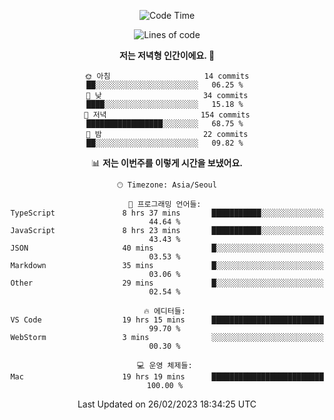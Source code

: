 <div align='center'>
 
<!--START_SECTION:waka-->
![Code Time](http://img.shields.io/badge/Code%20Time-2%2C398%20hrs%2038%20mins-blue)

![Lines of code](https://img.shields.io/badge/%EC%A0%80%EB%8A%94%20%EC%97%AC%ED%83%9C%EA%B9%8C%EC%A7%80%20-788.3%20thousand%20%EC%A4%84%EC%9D%98%20%EC%BD%94%EB%93%9C%EB%A5%BC%20%EC%9E%91%EC%84%B1%ED%96%88%EC%96%B4%EC%9A%94.-blue)

**저는 저녁형 인간이에요. 🦉** 

```text
🌞 아침                     14 commits          ██░░░░░░░░░░░░░░░░░░░░░░░   06.25 % 
🌆 낮　                     34 commits          ████░░░░░░░░░░░░░░░░░░░░░   15.18 % 
🌃 저녁                     154 commits         █████████████████░░░░░░░░   68.75 % 
🌙 밤　                     22 commits          ██░░░░░░░░░░░░░░░░░░░░░░░   09.82 % 
```


📊 **저는 이번주를 이렇게 시간을 보냈어요.** 

```text
🕑︎ Timezone: Asia/Seoul

💬 프로그래밍 언어들: 
TypeScript               8 hrs 37 mins       ███████████░░░░░░░░░░░░░░   44.64 % 
JavaScript               8 hrs 23 mins       ███████████░░░░░░░░░░░░░░   43.43 % 
JSON                     40 mins             █░░░░░░░░░░░░░░░░░░░░░░░░   03.53 % 
Markdown                 35 mins             █░░░░░░░░░░░░░░░░░░░░░░░░   03.06 % 
Other                    29 mins             █░░░░░░░░░░░░░░░░░░░░░░░░   02.54 % 

🔥 에디터들: 
VS Code                  19 hrs 15 mins      █████████████████████████   99.70 % 
WebStorm                 3 mins              ░░░░░░░░░░░░░░░░░░░░░░░░░   00.30 % 

💻 운영 체제들: 
Mac                      19 hrs 19 mins      █████████████████████████   100.00 % 
```


 Last Updated on 26/02/2023 18:34:25 UTC
<!--END_SECTION:waka-->
 </div>
<!---
Emewjin/Emewjin is a ✨ special ✨ repository because its `README.md` (this file) appears on your GitHub profile.
You can click the Preview link to take a look at your changes.
--->
